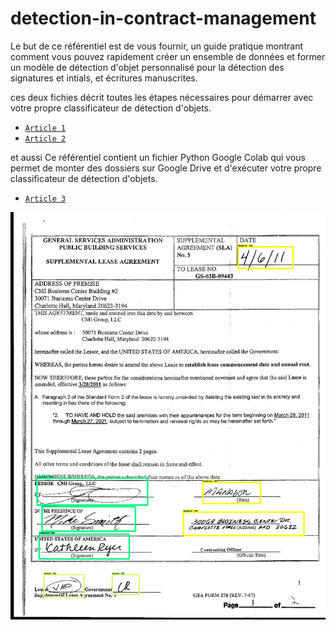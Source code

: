 # detection-in-contract-management

Le but de ce référentiel est de vous fournir, un guide pratique montrant comment vous pouvez rapidement créer un ensemble de données et former un modèle de détection d'objet personnalisé pour la détection des signatures et intials, et écritures manuscrites.

ces deux fichies décrit toutes les étapes nécessaires pour démarrer avec votre propre classificateur de détection d'objets.
- [`Article 1`](https://github.com/rachikbilal/detection-in-contract-management/blob/master/Handwriting%2Csignatures%20and%20initials%20%20detection%20in%20contract%20management%20%20part%201.ipynb) 
- [`Article 2`](https://github.com/) 

et aussi Ce référentiel contient un fichier Python Google Colab qui vous permet de monter des dossiers sur  Google Drive et d'exécuter votre propre classificateur de détection d'objets.

- [`Article 3`](https://github.com/rachikbilal/detection-in-contract-management/blob/master/object-detection.ipynb)


![Exemple image](data2/out-put.jpg)
